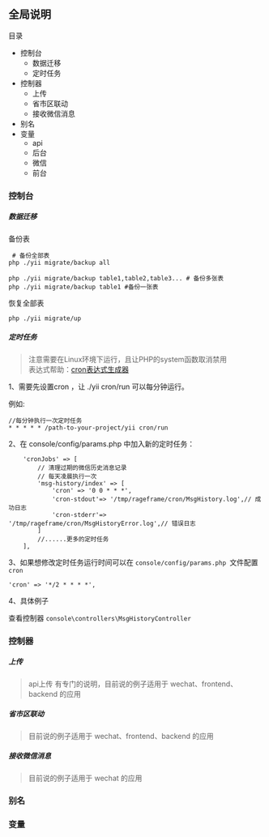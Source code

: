 ## 全局说明

目录

- 控制台
  - 数据迁移
  - 定时任务
- 控制器
  - 上传
  - 省市区联动
  - 接收微信消息
- 别名
- 变量
  - api
  - 后台
  - 微信
  - 前台

### 控制台

##### 数据迁移

备份表

```
 # 备份全部表
php ./yii migrate/backup all
 
php ./yii migrate/backup table1,table2,table3... # 备份多张表
php ./yii migrate/backup table1 #备份一张表
```

恢复全部表

```
php ./yii migrate/up
```

##### 定时任务

> 注意需要在Linux环境下运行，且让PHP的system函数取消禁用  
> 表达式帮助：[cron表达式生成器](http://cron.qqe2.com/)

1、需要先设置cron ，让 ./yii cron/run 可以每分钟运行。

例如:

```
//每分钟执行一次定时任务
* * * * * /path-to-your-project/yii cron/run
```

2、在 console/config/params.php 中加入新的定时任务：

```
    'cronJobs' => [
        // 清理过期的微信历史消息记录
        // 每天凌晨执行一次
        'msg-history/index' => [
            'cron' => '0 0 * * *',
            'cron-stdout'=> '/tmp/rageframe/cron/MsgHistory.log',// 成功日志
            'cron-stderr'=> '/tmp/rageframe/cron/MsgHistoryError.log',// 错误日志
        ]
        //......更多的定时任务
    ],
```

3、如果想修改定时任务运行时间可以在 `console/config/params.php `文件配置 `cron`

```
'cron' => '*/2 * * * *',
```

4、具体例子

查看控制器 `console\controllers\MsgHistoryController`

### 控制器

##### 上传

> api上传 有专门的说明，目前说的例子适用于 wechat、frontend、backend 的应用

##### 省市区联动

> 目前说的例子适用于 wechat、frontend、backend 的应用

##### 接收微信消息

> 目前说的例子适用于 wechat 的应用

### 别名

### 变量